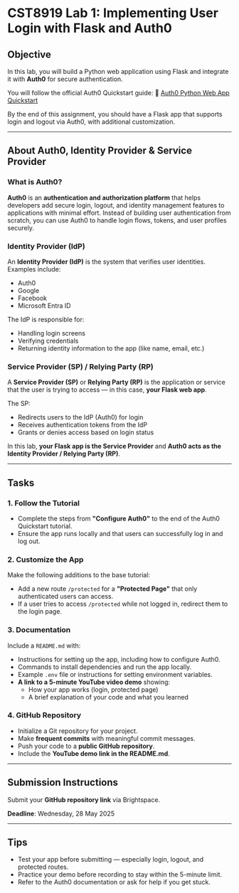 # CST8919 Lab 1: Implementing User Login with Flask and Auth0


## Objective

In this lab, you will build a Python web application using Flask and integrate it with **Auth0** for secure authentication.

You will follow the official Auth0 Quickstart guide:
🔗 [Auth0 Python Web App Quickstart](https://auth0.com/docs/quickstart/webapp/python#configure-auth0)

By the end of this assignment, you should have a Flask app that supports login and logout via Auth0, with additional customization.

---
## About Auth0, Identity Provider & Service Provider

### What is Auth0?

**Auth0** is an **authentication and authorization platform** that helps developers add secure login, logout, and identity management features to applications with minimal effort. Instead of building user authentication from scratch, you can use Auth0 to handle login flows, tokens, and user profiles securely.

### Identity Provider (IdP)

An **Identity Provider (IdP)** is the system that verifies user identities. Examples include:
- Auth0
- Google
- Facebook
- Microsoft Entra ID

The IdP is responsible for:
- Handling login screens
- Verifying credentials
- Returning identity information to the app (like name, email, etc.)

### Service Provider (SP) / Relying Party (RP)

A **Service Provider (SP)** or **Relying Party (RP)** is the application or service that the user is trying to access — in this case, **your Flask web app**.

The SP:
- Redirects users to the IdP (Auth0) for login
- Receives authentication tokens from the IdP
- Grants or denies access based on login status

In this lab, **your Flask app is the Service Provider** and **Auth0 acts as the Identity Provider / Relying Party (RP)**.

---

## Tasks

### 1. Follow the Tutorial

- Complete the steps from **"Configure Auth0"** to the end of the Auth0 Quickstart tutorial.
- Ensure the app runs locally and that users can successfully log in and log out.

### 2. Customize the App

Make the following additions to the base tutorial:

- Add a new route `/protected` for a **"Protected Page"** that only authenticated users can access.
- If a user tries to access `/protected` while not logged in, redirect them to the login page.

### 3. Documentation

Include a `README.md` with:

- Instructions for setting up the app, including how to configure Auth0.
- Commands to install dependencies and run the app locally.
- Example `.env` file or instructions for setting environment variables.
- **A link to a 5-minute YouTube video demo** showing:
  - How your app works (login, protected page)
  - A brief explanation of your code and what you learned

### 4. GitHub Repository

- Initialize a Git repository for your project.
- Make **frequent commits** with meaningful commit messages.
- Push your code to a **public GitHub repository**.
- Include the **YouTube demo link in the README.md**.

---

## Submission Instructions

Submit your **GitHub repository link** via Brightspace.

**Deadline**: Wednesday, 28 May 2025

---

## Tips

- Test your app before submitting — especially login, logout, and protected routes.
- Practice your demo before recording to stay within the 5-minute limit.
- Refer to the Auth0 documentation or ask for help if you get stuck.


